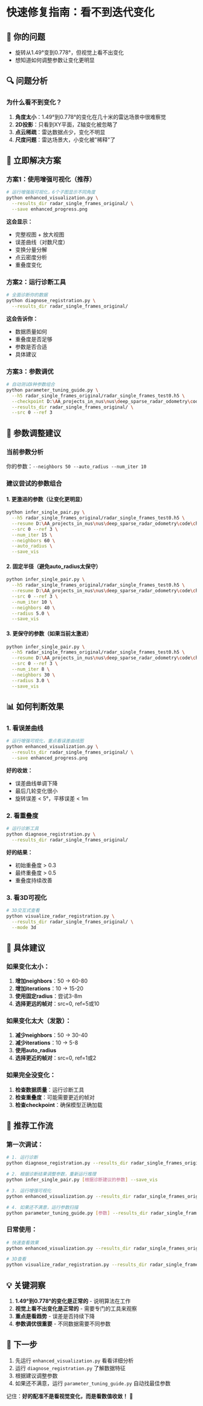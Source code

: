 # 快速修复指南：看不到迭代变化

## 🎯 你的问题
- 旋转从1.49°变到0.778°，但视觉上看不出变化
- 想知道如何调整参数让变化更明显

## 🔍 问题分析

### 为什么看不到变化？
1. **角度太小**：1.49°到0.778°的变化在几十米的雷达场景中很难察觉
2. **2D投影**：只看到XY平面，Z轴变化被忽略了
3. **点云稀疏**：雷达数据点少，变化不明显
4. **尺度问题**：雷达场景大，小变化被"稀释"了

## 🚀 立即解决方案

### 方案1：使用增强可视化（推荐）

```bash
# 运行增强版可视化，6个子图显示不同角度
python enhanced_visualization.py \
  --results_dir radar_single_frames_original/ \
  --save enhanced_progress.png
```

**这会显示：**
- 完整视图 + 放大视图
- 误差曲线（对数尺度）
- 变换分量分解
- 点云密度分析
- 重叠度变化

### 方案2：运行诊断工具

```bash
# 全面诊断你的数据
python diagnose_registration.py \
  --results_dir radar_single_frames_original/
```

**这会告诉你：**
- 数据质量如何
- 重叠度是否足够
- 参数是否合适
- 具体建议

### 方案3：参数调优

```bash
# 自动测试8种参数组合
python parameter_tuning_guide.py \
  --h5 radar_single_frames_original/radar_single_frames_test0.h5 \
  --checkpoint D:\AA_projects_in_nus\nus\deep_sparse_radar_odometry\code\checkpoints\partial-trained.pth \
  --results_dir radar_single_frames_original/ \
  --src 0 --ref 3
```

## 🔧 参数调整建议

### 当前参数分析
你的参数：`--neighbors 50 --auto_radius --num_iter 10`

### 建议尝试的参数组合

#### 1. 更激进的参数（让变化更明显）
```bash
python infer_single_pair.py \
  --h5 radar_single_frames_original/radar_single_frames_test0.h5 \
  --resume D:\AA_projects_in_nus\nus\deep_sparse_radar_odometry\code\checkpoints\partial-trained.pth \
  --src 0 --ref 3 \
  --num_iter 15 \
  --neighbors 60 \
  --auto_radius \
  --save_vis
```

#### 2. 固定半径（避免auto_radius太保守）
```bash
python infer_single_pair.py \
  --h5 radar_single_frames_original/radar_single_frames_test0.h5 \
  --resume D:\AA_projects_in_nus\nus\deep_sparse_radar_odometry\code\checkpoints\partial-trained.pth \
  --src 0 --ref 3 \
  --num_iter 10 \
  --neighbors 40 \
  --radius 5.0 \
  --save_vis
```

#### 3. 更保守的参数（如果当前太激进）
```bash
python infer_single_pair.py \
  --h5 radar_single_frames_original/radar_single_frames_test0.h5 \
  --resume D:\AA_projects_in_nus\nus\deep_sparse_radar_odometry\code\checkpoints\partial-trained.pth \
  --src 0 --ref 3 \
  --num_iter 8 \
  --neighbors 30 \
  --radius 3.0 \
  --save_vis
```

## 📊 如何判断效果

### 1. 看误差曲线
```bash
# 运行增强可视化，重点看误差曲线图
python enhanced_visualization.py \
  --results_dir radar_single_frames_original/ \
  --save enhanced_progress.png
```

**好的收敛：**
- 误差曲线单调下降
- 最后几轮变化很小
- 旋转误差 < 5°，平移误差 < 1m

### 2. 看重叠度
```bash
# 运行诊断工具
python diagnose_registration.py \
  --results_dir radar_single_frames_original/
```

**好的结果：**
- 初始重叠度 > 0.3
- 最终重叠度 > 0.5
- 重叠度持续改善

### 3. 看3D可视化
```bash
# 3D交互式查看
python visualize_radar_registration.py \
  --results_dir radar_single_frames_original/ \
  --mode 3d
```

## 🎯 具体建议

### 如果变化太小：
1. **增加neighbors**：50 → 60-80
2. **增加iterations**：10 → 15-20
3. **使用固定radius**：尝试3-8m
4. **选择更远的帧对**：src=0, ref=5或10

### 如果变化太大（发散）：
1. **减少neighbors**：50 → 30-40
2. **减少iterations**：10 → 5-8
3. **使用auto_radius**
4. **选择更近的帧对**：src=0, ref=1或2

### 如果完全没变化：
1. **检查数据质量**：运行诊断工具
2. **检查重叠度**：可能需要更近的帧对
3. **检查checkpoint**：确保模型正确加载

## 🚀 推荐工作流

### 第一次调试：
```bash
# 1. 运行诊断
python diagnose_registration.py --results_dir radar_single_frames_original/

# 2. 根据诊断结果调整参数，重新运行推理
python infer_single_pair.py [根据诊断建议的参数] --save_vis

# 3. 运行增强可视化
python enhanced_visualization.py --results_dir radar_single_frames_original/ --save enhanced.png

# 4. 如果还不满意，运行参数扫描
python parameter_tuning_guide.py [参数] --results_dir radar_single_frames_original/
```

### 日常使用：
```bash
# 快速查看效果
python enhanced_visualization.py --results_dir radar_single_frames_original/ --save progress.png

# 3D查看
python visualize_radar_registration.py --results_dir radar_single_frames_original/ --mode 3d
```

## 💡 关键洞察

1. **1.49°到0.778°的变化是正常的** - 说明算法在工作
2. **视觉上看不出变化是正常的** - 需要专门的工具来观察
3. **重点是看趋势** - 误差是否持续下降
4. **参数调优很重要** - 不同数据需要不同参数

## 🎯 下一步

1. 先运行 `enhanced_visualization.py` 看看详细分析
2. 运行 `diagnose_registration.py` 了解数据特征
3. 根据建议调整参数
4. 如果还不满意，运行 `parameter_tuning_guide.py` 自动找最佳参数

记住：**好的配准不是看视觉变化，而是看数值收敛！** 🎯
